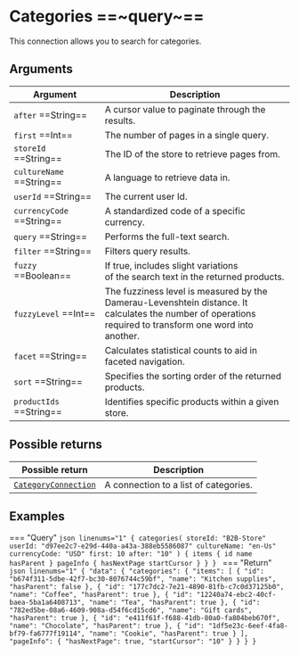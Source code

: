 # Categories ==~query~==

This connection allows you to search for categories.

## Arguments

| Argument                           	| Description                                                                                                                                              	|
|------------------------------------	|---------------------------------------------------------------------------------------------------------------------------------------------------------	|
| `after`  ==String==               	| A cursor value to paginate through the results.                                                                                                         	|
| `first`  ==Int==                  	| The number of pages in a single query.                                                                                                                  	|
| `storeId`  ==String==             	| The ID of the store to retrieve pages from.                                                                                                              	|
| `cultureName`  ==String==         	| A language to retrieve data in.                                                                                                                          	|
| `userId`  ==String==              	| The current user Id.                                                                                                                                    	|
| `currencyCode`  ==String==        	| A standardized code of a specific currency.                                                                                                   	|
| `query`  ==String==               	| Performs the full-text search.                                                                                                                          	|
| `filter`  ==String==              	| Filters query results.                                                                                                                  	|
| `fuzzy`  ==Boolean==              	| If true, includes slight variations<br>of the search text in the returned products.                                                                      	|
| `fuzzyLevel`  ==Int==             	| The fuzziness level is measured by the <br>Damerau-Levenshtein distance. It calculates the number of operations<br> required to transform one word into another. 	|
| `facet`  ==String==               	| Calculates statistical counts to aid in faceted navigation.                                                                                             	|
| `sort`  ==String==                	| Specifies the sorting order of the returned products.                                                                                                   	|
| `productIds`  ==String==          	| Identifies specific products within a given store.                                                                                                      	|

## Possible returns

| Possible return                                                       	| Description                           	|
|-----------------------------------------------------------------------	|---------------------------------------	|
| [`CategoryConnection`](../objects/category/CategoryConnection.md)     	| A connection to a list of categories.  	|

## Examples

=== "Query"
    ```json linenums="1"
    {
      categories(
        storeId: "B2B-Store"
        userId: "d97ee2c7-e29d-440a-a43a-388eb5586087"
        cultureName: "en-Us"
        currencyCode: "USD"
        first: 10
        after: "10"
      ) {
        items {
          id
          name
          hasParent
        }
        pageInfo {
          hasNextPage
          startCursor
        }
      }
    }
    ```
=== "Return"
    ```json linenums="1"
    {
      "data": {
        "categories": {
          "items": [
            {
              "id": "b674f311-5dbe-42f7-bc30-8076744c59bf",
              "name": "Kitchen supplies",
              "hasParent": false
            },
            {
              "id": "177c7dc2-7e21-4890-81fb-c7c0d37125b0",
              "name": "Coffee",
              "hasParent": true
            },
            {
              "id": "12240a74-ebc2-40cf-baea-5ba1a6408713",
              "name": "Tea",
              "hasParent": true
            },
            {
              "id": "782ed5be-08a6-4609-908a-d54f6cd15cd6",
              "name": "Gift cards",
              "hasParent": true
            },
            {
              "id": "e411f61f-f688-41db-80a0-fa804beb670f",
              "name": "Chocolate",
              "hasParent": true
            },
            {
              "id": "1df5e23c-6eef-4fa8-bf79-fa6777f19114",
              "name": "Cookie",
              "hasParent": true
            }
          ],
          "pageInfo": {
            "hasNextPage": true,
            "startCursor": "10"
          }
        }
      }
    }
    ```
